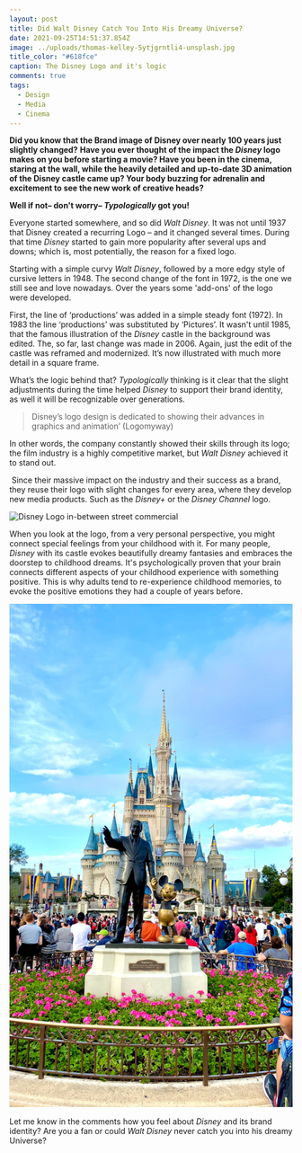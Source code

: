 ```yaml
---
layout: post
title: Did Walt Disney Catch You Into His Dreamy Universe?
date: 2021-09-25T14:51:37.854Z
image: ../uploads/thomas-kelley-5ytjgrntli4-unsplash.jpg
title_color: "#618fce"
caption: The Disney Logo and it's logic
comments: true
tags:
  - Design
  - Media
  - Cinema
---
```

**Did you know that the Brand image of Disney over nearly 100 years just slightly changed?** **Have you ever thought of the impact the *Disney* logo makes on you before starting a movie? Have you been in the cinema, staring at the wall, while the heavily detailed and up-to-date 3D animation of the Disney castle came up? Your body buzzing for adrenalin and excitement to see the new work of creative heads?** 

**Well if not– don't worry– *Typologically* got you!**

Everyone started somewhere, and so did *Walt Disney*. It was not until 1937 that Disney created a recurring Logo – and it changed several times. During that time *Disney* started to gain more popularity after several ups and downs; which is, most potentially, the reason for a fixed logo. 

Starting with a simple curvy *Walt Disney*, followed by a more edgy style of cursive letters in 1948. The second change of the font in 1972, is the one we still see and love nowadays. Over the years some 'add-ons' of the logo were developed. 

First, the line of ‘productions’ was added in a simple steady font (1972). In 1983 the line ‘productions’ was substituted by ‘Pictures’. It wasn't until 1985, that the famous illustration of the *Disney* castle in the background was edited. The, so far, last change was made in 2006. Again, just the edit of the castle was reframed and modernized. It’s now illustrated with much more detail in a square frame. 

What’s the logic behind that? *Typologically* thinking is it clear that the slight adjustments during the time helped *Disney* to support their brand identity, as well it will be recognizable over generations. 

> Disney’s logo design is dedicated to showing their advances in graphics and animation’ (Logomyway)

In other words, the company constantly showed their skills through its logo; the film industry is a highly competitive market, but *Walt Disney* achieved it to stand out. 

 Since their massive impact on the industry and their success as a brand, they reuse their logo with slight changes for every area, where they develop new media products. Such as the *Disney+* or the *Disney Channel* logo.

![Disney Logo in-between street commercial](../uploads/denys-nevozhai-p1uq-5mqgce-unsplash.jpg "Disney Logo in-between street commercial")

When you look at the logo, from a very personal perspective, you might connect special feelings from your childhood with it. For many people, *Disney* with its castle evokes beautifully dreamy fantasies and embraces the doorstep to childhood dreams. It's psychologically proven that your brain connects different aspects of your childhood experience with something positive. This is why adults tend to re-experience childhood memories, to evoke the positive emotions they had a couple of years before. 

![Walt Disney and Mickey Mouse](../uploads/guillermo-gr-mvabciq4lby-unsplash.jpg "Walt Disney and Mickey Mouse")

Let me know in the comments how you feel about *Disney* and its brand identity? Are you a fan or could *Walt Disney* never catch you into his dreamy Universe?